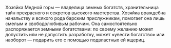 Хозяйка Медной горы — владелица земных богатств, хранительница тайн прекрасного и секретов высокого мастерства. Хозяйка враждебна начальству и всякого рода барским прислужникам, помогает она лишь смелым и свободолюбивым рабочим. Она самостоятельно распоряжается земными богатствами: по своему желанию может допустить или не допустить разработку, может «увести богатство» или наоборот — подарить его с помощью подвластных ей ящериц.